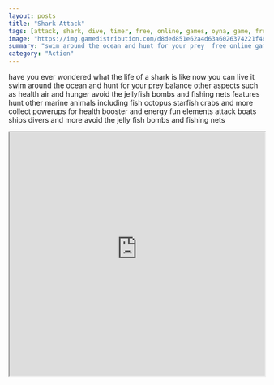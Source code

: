 ```yaml
---
layout: posts
title: "Shark Attack"
tags: [attack, shark, dive, timer, free, online, games, oyna, game, free, games, play, play, games]
image: "https://img.gamedistribution.com/d8ded851e62a4d63a6026374221f461a-1280x550.jpeg"
summary: "swim around the ocean and hunt for your prey  free online games oyna game free games play play games"
category: "Action"
---
```


have you ever wondered what the life of a shark is like now you can live it swim around the ocean and hunt for your prey balance other aspects such as health air and hunger avoid the jellyfish bombs and fishing nets features hunt other marine animals including fish octopus starfish crabs and more collect powerups for health booster and energy fun elements attack boats ships divers and more avoid the jelly fish bombs and fishing nets

<iframe width="100%" height="480px;" src="https://html5.gamedistribution.com/d8ded851e62a4d63a6026374221f461a/"></iframe>